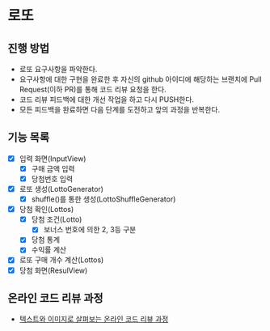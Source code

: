 # 로또
## 진행 방법
* 로또 요구사항을 파악한다.
* 요구사항에 대한 구현을 완료한 후 자신의 github 아이디에 해당하는 브랜치에 Pull Request(이하 PR)를 통해 코드 리뷰 요청을 한다.
* 코드 리뷰 피드백에 대한 개선 작업을 하고 다시 PUSH한다.
* 모든 피드백을 완료하면 다음 단계를 도전하고 앞의 과정을 반복한다.

## 기능 목록
- [x] 입력 화면(InputView)
    - [x] 구매 금액 입력
    - [x] 당첨번호 입력
- [x] 로또 생성(LottoGenerator)
  - [x] shuffle()를 통한 생성(LottoShuffleGenerator)
- [x] 당첨 확인(Lottos)
  - [x] 당첨 조건(Lotto)
    - [x] 보너스 번호에 의한 2, 3등 구분
  - [x] 당첨 통계
  - [x] 수익률 계산
- [x] 로또 구매 개수 계산(Lottos)
- [x] 당첨 화면(ResulView)

## 온라인 코드 리뷰 과정
* [텍스트와 이미지로 살펴보는 온라인 코드 리뷰 과정](https://github.com/next-step/nextstep-docs/tree/master/codereview)
